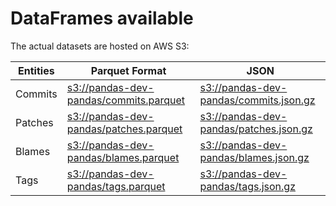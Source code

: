 # DataFrames available

The actual datasets are hosted on AWS S3:

Entities|Parquet Format|JSON
---|---|---
Commits|[s3://pandas-dev-pandas/commits.parquet](https://s3.amazonaws.com/pandas-dev-pandas/commits.parquet)|[s3://pandas-dev-pandas/commits.json.gz](https://s3.amazonaws.com/pandas-dev-pandas/commits.json.gz)
Patches|[s3://pandas-dev-pandas/patches.parquet](https://s3.amazonaws.com/pandas-dev-pandas/patches.parquet)|[s3://pandas-dev-pandas/patches.json.gz](https://s3.amazonaws.com/pandas-dev-pandas/patches.json.gz)
Blames|[s3://pandas-dev-pandas/blames.parquet](https://s3.amazonaws.com/pandas-dev-pandas/blames.parquet)|[s3://pandas-dev-pandas/blames.json.gz](https://s3.amazonaws.com/pandas-dev-pandas/blames.json.gz)
Tags|[s3://pandas-dev-pandas/tags.parquet](https://s3.amazonaws.com/pandas-dev-pandas/tags.parquet)|[s3://pandas-dev-pandas/tags.json.gz](https://s3.amazonaws.com/pandas-dev-pandas/tags.json.gz)

